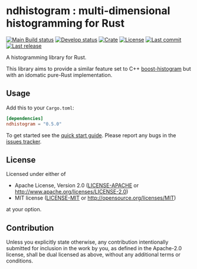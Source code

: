 # ndhistogram : multi-dimensional histogramming for Rust

[![Main Build status](https://img.shields.io/github/workflow/status/davehadley/ndhistogram/ci/main?label=main)](https://github.com/davehadley/ndhistogram)
[![Develop status](https://img.shields.io/github/workflow/status/davehadley/ndhistogram/ci/main?label=develop)](https://github.com/davehadley/ndhistogram)
[![Crate](https://img.shields.io/crates/v/ndhistogram.svg)](https://crates.io/crates/ndhistogram)
[![License](https://img.shields.io/crates/l/ndhistogram)](https://crates.io/crates/ndhistogram)
[![Last commit](https://img.shields.io/github/last-commit/davehadley/ndhistogram/develop)](https://github.com/davehadley/ndhistogram)
[![Last release](https://img.shields.io/github/release-date/davehadley/ndhistogram)](https://crates.io/crates/ndhistogram)

A histogramming library for Rust.

This library aims to provide a similar feature set to C++ [boost-histogram](https://www.boost.org/doc/libs/1_75_0/libs/histogram) but with an idomatic pure-Rust implementation.

## Usage

Add this to your `Cargo.toml`:

```toml
[dependencies]
ndhistogram = "0.5.0"
```

To get started see the [quick start guide](https://docs.rs/ndhistogram).
Please report any bugs in the [issues tracker](https://github.com/davehadley/ndhistogram/issues).

## License

Licensed under either of

 * Apache License, Version 2.0
   ([LICENSE-APACHE](LICENSE-APACHE) or http://www.apache.org/licenses/LICENSE-2.0)
 * MIT license
   ([LICENSE-MIT](LICENSE-MIT) or http://opensource.org/licenses/MIT)

at your option.

## Contribution

Unless you explicitly state otherwise, any contribution intentionally submitted
for inclusion in the work by you, as defined in the Apache-2.0 license, shall be
dual licensed as above, without any additional terms or conditions.